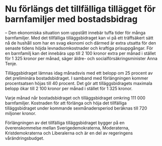 # Nu förlängs det tillfälliga tillägget för barnfamiljer med bostadsbidrag

– Den ekonomiska situation som uppstått innebär tuffa tider för många barnfamiljer. Med det tillfälliga tilläggsbidraget kan vi på ett träffsäkert sätt nå de hushåll som har en svag ekonomi och därmed är extra utsatta för den senaste tidens höjda levnadsomkostnader och kraftiga prisuppgångar. För en barnfamilj kan det innebära upp till 2 100 kronor extra per månad i stället för 1 325 kronor per månad, säger äldre\- och socialförsäkringsminister Anna Tenje.

Tilläggsbidraget lämnas idag månadsvis med ett belopp om 25 procent av det preliminära bostadsbidraget. I samband med förlängningen kommer procentsatsen höjas till 40 procent. Det gör att tilläggsbidragets maximala belopp ökar till 2 100 kronor per månad i stället för 1 325 kronor.

Varje månad når bostadsbidraget och tilläggsbidraget omkring 111 000 barnfamiljer. Kostnaden för att förlänga och höja det tillfälliga tilläggsbidraget under kommande sexmånadersperiod beräknas till 720 miljoner kronor.

Förlängningen av det tillfälliga tilläggsbidraget bygger på en överenskommelse mellan Sverigedemokraterna, Moderaterna, Kristdemokraterna och Liberalerna och är en del av regeringens vårändringsbudget.
